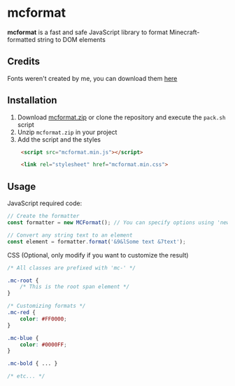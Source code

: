 # mcformat
**mcformat** is a fast and safe JavaScript library to format Minecraft-formatted string
to DOM elements

## Credits
Fonts weren't created by me, you can download them [here](https://fonts2u.com/download/minecraft-bold.family)

## Installation
1. Download [mcformat.zip](https://raw.githubusercontent.com/yusshu/mcformat/master/mcformat.zip) or clone the repository and execute the `pack.sh` script
2. Unzip `mcformat.zip` in your project
3. Add the script and the styles
   ```html
    <script src="mcformat.min.js"></script>
   ```
   ```html
    <link rel="stylesheet" href="mcformat.min.css">
   ```

## Usage
JavaScript required code:
```javascript
// Create the formatter
const formatter = new MCFormat(); // You can specify options using 'new MCFormat({ colorChar: "&", allowMagic: true });' 

// Convert any string text to an element
const element = formatter.format('&9&lSome text &7text');
```

CSS (Optional, only modify if you want to customize the result)
```css
/* All classes are prefixed with 'mc-' */

.mc-root {
    /* This is the root span element */
}

/* Customizing formats */
.mc-red {
    color: #FF0000;
}

.mc-blue {
    color: #0000FF;
}

.mc-bold { ... }

/* etc... */
```
